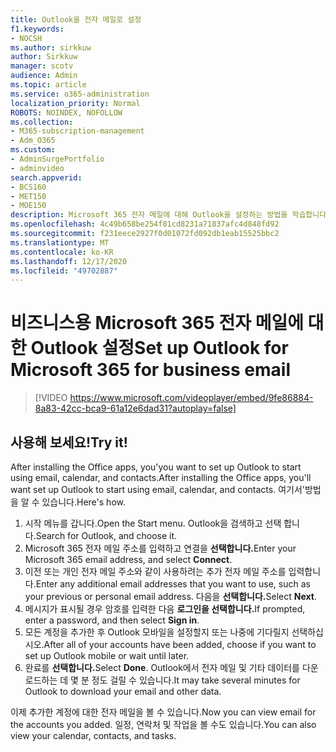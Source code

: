 ```yaml
---
title: Outlook을 전자 메일로 설정
f1.keywords:
- NOCSH
ms.author: sirkkuw
author: Sirkkuw
manager: scotv
audience: Admin
ms.topic: article
ms.service: o365-administration
localization_priority: Normal
ROBOTS: NOINDEX, NOFOLLOW
ms.collection:
- M365-subscription-management
- Adm_O365
ms.custom:
- AdminSurgePortfolio
- adminvideo
search.appverid:
- BCS160
- MET150
- MOE150
description: Microsoft 365 전자 메일에 대해 Outlook을 설정하는 방법을 학습합니다.
ms.openlocfilehash: 4c49b658be254f81cd8231a71837afc4d848fd92
ms.sourcegitcommit: f231eece2927f0d01072fd092db1eab15525bbc2
ms.translationtype: MT
ms.contentlocale: ko-KR
ms.lasthandoff: 12/17/2020
ms.locfileid: "49702887"
---
```

# <a name="set-up-outlook-for-microsoft-365-for-business-email"></a><span data-ttu-id="735ef-103">비즈니스용 Microsoft 365 전자 메일에 대한 Outlook 설정</span><span class="sxs-lookup"><span data-stu-id="735ef-103">Set up Outlook for Microsoft 365 for business email</span></span> 

> [!VIDEO https://www.microsoft.com/videoplayer/embed/9fe86884-8a83-42cc-bca9-61a12e6dad31?autoplay=false]

## <a name="try-it"></a><span data-ttu-id="735ef-104">사용해 보세요!</span><span class="sxs-lookup"><span data-stu-id="735ef-104">Try it!</span></span>

<span data-ttu-id="735ef-105">After installing the Office apps, you&#39;you want to set up Outlook to start using email, calendar, and contacts.</span><span class="sxs-lookup"><span data-stu-id="735ef-105">After installing the Office apps, you&#39;ll want set up Outlook to start using email, calendar, and contacts.</span></span> <span data-ttu-id="735ef-106">여기서&#39;방법을 알 수 있습니다.</span><span class="sxs-lookup"><span data-stu-id="735ef-106">Here&#39;s how.</span></span>

1. <span data-ttu-id="735ef-107">시작 메뉴를 갑니다.</span><span class="sxs-lookup"><span data-stu-id="735ef-107">Open the Start menu.</span></span> <span data-ttu-id="735ef-108">Outlook을 검색하고 선택 합니다.</span><span class="sxs-lookup"><span data-stu-id="735ef-108">Search for Outlook, and choose it.</span></span>
2. <span data-ttu-id="735ef-109">Microsoft 365 전자 메일 주소를 입력하고 연결을 **선택합니다.**</span><span class="sxs-lookup"><span data-stu-id="735ef-109">Enter your Microsoft 365 email address, and select  **Connect**.</span></span>
3. <span data-ttu-id="735ef-110">이전 또는 개인 전자 메일 주소와 같이 사용하려는 추가 전자 메일 주소를 입력합니다.</span><span class="sxs-lookup"><span data-stu-id="735ef-110">Enter any additional email addresses that you want to use, such as your previous or personal email address.</span></span> <span data-ttu-id="735ef-111">다음을 **선택합니다.**</span><span class="sxs-lookup"><span data-stu-id="735ef-111">Select  **Next**.</span></span>
4. <span data-ttu-id="735ef-112">메시지가 표시될 경우 암호를 입력한 다음 **로그인을 선택합니다.**</span><span class="sxs-lookup"><span data-stu-id="735ef-112">If prompted, enter a password, and then select  **Sign in**.</span></span>
5. <span data-ttu-id="735ef-113">모든 계정을 추가한 후 Outlook 모바일을 설정할지 또는 나중에 기다릴지 선택하십시오.</span><span class="sxs-lookup"><span data-stu-id="735ef-113">After all of your accounts have been added, choose if you want to set up Outlook mobile or wait until later.</span></span>
6. <span data-ttu-id="735ef-114">완료를 **선택합니다.**</span><span class="sxs-lookup"><span data-stu-id="735ef-114">Select  **Done**.</span></span> <span data-ttu-id="735ef-115">Outlook에서 전자 메일 및 기타 데이터를 다운로드하는 데 몇 분 정도 걸릴 수 있습니다.</span><span class="sxs-lookup"><span data-stu-id="735ef-115">It may take several minutes for Outlook to download your email and other data.</span></span>

<span data-ttu-id="735ef-116">이제 추가한 계정에 대한 전자 메일을 볼 수 있습니다.</span><span class="sxs-lookup"><span data-stu-id="735ef-116">Now you can view email for the accounts you added.</span></span> <span data-ttu-id="735ef-117">일정, 연락처 및 작업을 볼 수도 있습니다.</span><span class="sxs-lookup"><span data-stu-id="735ef-117">You can also view your calendar, contacts, and tasks.</span></span>